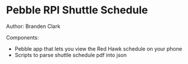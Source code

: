 # Pebble RPI Shuttle Schedule

Author: Branden Clark

Components:

* Pebble app that lets you view the Red Hawk schedule on your phone
* Scripts to parse shuttle schedule pdf into json